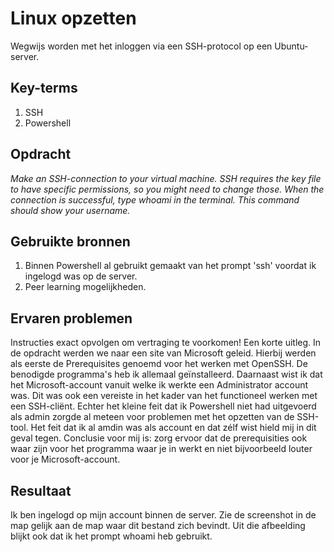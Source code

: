 # Linux opzetten
Wegwijs worden met het inloggen via een SSH-protocol op een Ubuntu-server. 

## Key-terms
1. SSH 
2. Powershell


## Opdracht 
*Make an SSH-connection to your virtual machine. SSH requires the key file to have specific permissions, so you might need to change those.
When the connection is successful, type whoami in the terminal. This command should show your username.*
## Gebruikte bronnen
1. Binnen Powershell al gebruikt gemaakt van het prompt 'ssh' voordat ik ingelogd was op de server. 
2. Peer learning mogelijkheden. 

## Ervaren problemen
Instructies exact opvolgen om vertraging te voorkomen! Een korte uitleg. In de opdracht werden we naar een site van Microsoft geleid. Hierbij werden als eerste de Prerequisites genoemd voor het werken met OpenSSH. De benodigde programma's heb ik allemaal geïnstalleerd. Daarnaast wist ik dat het Microsoft-account vanuit welke ik werkte een Administrator account was. Dit was ook een vereiste in het kader van het functioneel werken met een SSH-cliënt. Echter het kleine feit dat ik Powershell niet had uitgevoerd als admin zorgde al meteen voor problemen met het opzetten van de SSH-tool. Het feit dat ik al amdin was als account en dat zélf wist hield mij in dit geval tegen. Conclusie voor mij is: zorg ervoor dat de prerequisities ook waar zijn voor het programma waar je in werkt en niet bijvoorbeeld louter voor je Microsoft-account. 
## Resultaat
Ik ben ingelogd op mijn account binnen de server. Zie de screenshot in de map gelijk aan de map waar dit bestand zich bevindt. Uit die afbeelding blijkt ook dat ik het prompt whoami heb gebruikt. 

